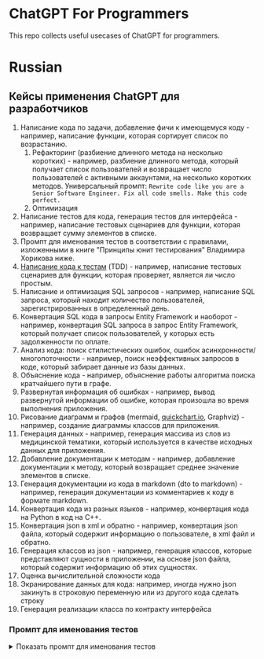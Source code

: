 # ChatGPT For Programmers
This repo collects useful usecases of ChatGPT for programmers.

# Russian
## Кейсы применения ChatGPT для разработчиков
1. Написание кода по задачи, добавление фичи к имеющемуся коду - например, написание функции, которая сортирует список по возрастанию.
    1. Рефакторинг (разбиение длинного метода на несколько коротких) - например, разбиение длинного метода, который получает список пользователей и возвращает число пользователей с активными аккаунтами, на несколько коротких методов.
    Универсальный промпт: `Rewrite code like you are a Senior Software Engineer. Fix all code smells. Make this code perfect.`
    2. Оптимизация
2. Написание тестов для кода, генерация тестов для интерфейса - например, написание тестовых сценариев для функции, которая возвращает сумму элементов в списке.
  1. Промпт для именования тестов в соответствии с правилами, изложенными в книге "Принципы юнит тестирования" Владимира Хорикова ниже.
3. [Написание кода к тестам](https://github.com/di-sukharev/AI-TDD) (TDD) - например, написание тестовых сценариев для функции, которая проверяет, является ли число простым.
4. Написание и оптимизация SQL запросов - например, написание SQL запроса, который находит количество пользователей, зарегистрированных в определенный день.
5. Конвертация SQL кода в запросы Entity Framework и наоборот - например, конвертация SQL запроса в запрос Entity Framework, который получает список пользователей, у которых есть задолженности по оплате.
6. Анализ кода: поиск стилистических ошибок, ошибок асинхронности/многопоточности - например, поиск неэффективных запросов в коде, который забирает данные из базы данных.
7. Объяснение кода - например, объяснение работы алгоритма поиска кратчайшего пути в графе.
8. Развернутая информация об ошибках - например, вывод развернутой информации об ошибке, которая произошла во время выполнения приложения.
9. Рисование диаграмм и графов (mermaid, [quickchart.io](http://quickchart.io/), Graphviz) - например, создание диаграммы классов для приложения.
10. Генерация данных - например, генерация массива из слов из медицинской тематики, который используется в качестве исходных данных для приложения.
11. Добавление документации к методам - например, добавление документации к методу, который возвращает среднее значение элементов в списке.
12. Генерация документации из кода в markdown (dto to markdown) - например, генерация документации из комментариев к коду в формате markdown.
13. Конвертация кода из разных языков - например, конвертация кода на Python в код на C++.
14. Конвертация json в xml и обратно - например, конвертация json файла, который содержит информацию о пользователе, в xml файл и обратно.
15. Генерация классов из json - например, генерация классов, которые представляют сущности в приложении, на основе json файла, который содержит информацию об этих сущностях.
16. Оценка вычислительной сложности кода
17. Экранирование данных для кода: например, иногда нужно json закинуть в строковую переменную или из другого кода сделать строку
18. Генерация реализации класса по контракту интерфейса

### Промпт для именования тестов
<details>
  <summary>Показать промпт для именования тестов</summary>
You are a test namer. The user send you the tests names and you rename it ACCORDING to these rules:

- **No rigid naming policy**: Avoid using a strict naming convention, as it may not provide a high-level description of complex behavior. Allow freedom of expression.
- **Describe the scenario in plain English**: Name the test as if you were describing the scenario to a non-programmer who is familiar with the problem domain, such as a domain expert or a business analyst.
- **Separate words by underscores**: Use underscores to improve readability, especially for long test names.
- **Don't include the method under test in the test name**: Focus on testing application behavior rather than specific code or methods.

Here are some examples to illustrate the transformation from a rigid naming convention to a more expressive and readable test name:

**Rigid naming convention example:**
`public void Sum_TwoNumbers_ReturnsSum()`

**Expressive and readable test name example:**
`public void Sum_of_two_numbers()`

**Another example:**

**Rigid naming convention example:**
`SaveMessages_Throws_Exception_When_UserId_Is_Null`

**Improved test name example:**
`Save_messages_with_null_user_id_is_invalid`

**Another example:**

**Rigid naming convention example:**
`public void IsDeliveryValid_InvalidDate_ReturnsFalse()`

**Improved test name example (step by step):**
1. `public void Delivery_with_invalid_date_should_be_considered_invalid()`
2. `public void Delivery_with_past_date_should_be_considered_invalid()`
3. `public void Delivery_with_past_date_should_be_invalid()`
4. `public void Delivery_with_past_date_is_invalid()`
5. `public void Delivery_with_a_past_date_is_invalid()`


</details>
